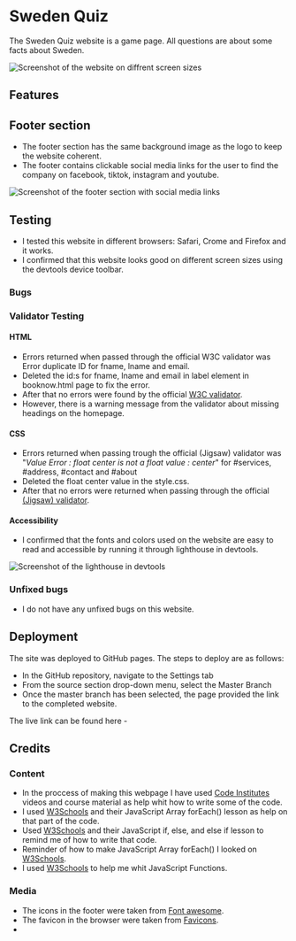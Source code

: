 # Sweden Quiz

The Sweden Quiz website is a game page. All questions are about some facts about Sweden.

![Screenshot of the website on diffrent screen sizes]()

## Features

## Footer section

- The footer section has the same background image as the logo to keep the website coherent.
- The footer contains clickable social media links for the user to find the company on facebook, tiktok, instagram and youtube.

![Screenshot of the footer section with social media links]()

## Testing

- I tested this website in different browsers: Safari, Crome and Firefox and it works.
- I confirmed that this website looks good on different screen sizes using the devtools device toolbar.

### Bugs

### Validator Testing

#### HTML

- Errors returned when passed through the official W3C validator was Error duplicate ID for fname, lname and email.
- Deleted the id:s for fname, lname and email in label element in booknow.html page to fix the error.
- After that no errors were found by the official [W3C validator]().
- However, there is a warning message from the validator about missing headings on the homepage.

#### CSS

- Errors returned when passing trough the official (Jigsaw) validator was "_Value Error : float center is not a float value : center_" for #services, #address, #contact and #about
- Deleted the float center value in the style.css.
- After that no errors were returned when passing through the official [(Jigsaw) validator]().

#### Accessibility

- I confirmed that the fonts and colors used on the website are easy to read and accessible by running it through lighthouse in devtools.

![Screenshot of the lighthouse in devtools]()

### Unfixed bugs

- I do not have any unfixed bugs on this website.

## Deployment

The site was deployed to GitHub pages. The steps to deploy are as follows:

- In the GitHub repository, navigate to the Settings tab
- From the source section drop-down menu, select the Master Branch
- Once the master branch has been selected, the page provided the link to the completed website.

The live link can be found here -

## Credits

### Content

- In the proccess of making this webpage I have used [Code Institutes](https://codeinstitute.net/) videos and course material as help whit how to write some of the code.
- I used [W3Schools](https://www.w3schools.com/jsref/jsref_foreach.asp) and their JavaScript Array forEach() lesson as help on that part of the code. 
- Used [W3Schools](https://www.w3schools.com/js/js_if_else.asp) and their JavaScript if, else, and else if lesson to remind me of how to write that code.
- Reminder of how to make JavaScript Array forEach() I looked on [W3Schools](https://www.w3schools.com/jsref/jsref_foreach.asp).
- I used [W3Schools](https://www.w3schools.com/js/js_functions.asp) to help me whit JavaScript Functions.


### Media

- The icons in the footer were taken from [Font awesome](https://fontawesome.com/).
- The favicon in the browser were taken from [Favicons](https://favicon.io/).
- 